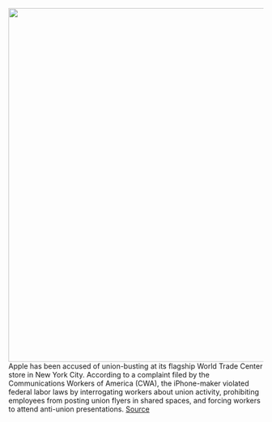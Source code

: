 <img src='https://cdn.vox-cdn.com/thumbor/mOuGT-4cHGgIdUV4n7GOYHC5-fE=/0x0:1440x806/1200x800/filters:focal(605x288:835x518)/cdn.vox-cdn.com/uploads/chorus_image/image/70886452/R654.0.jpeg' width='700px' /><br/>
Apple has been accused of union-busting at its flagship World Trade Center store in New York City. According to a complaint filed by the Communications Workers of America (CWA), the iPhone-maker violated federal labor laws by interrogating workers about union activity, prohibiting employees from posting union flyers in shared spaces, and forcing workers to attend anti-union presentations.
<a href='https://www.theverge.com/2022/5/19/23128247/apple-accused-union-busting-nyc-world-trade-center-stores-cwa'> Source <a/>
